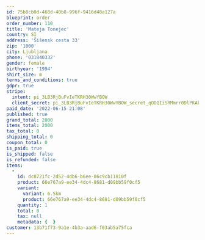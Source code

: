 ```yaml
---
id: 75b8cb0d-468d-40b8-996f-9416d48a127a
blueprint: order
order_number: 110
title: 'Mateja Tonejec'
country: SI
address: 'Šišensk cesta 33'
zip: '1000'
city: Ljubljana
phone: '031840332'
gender: female
birthyear: '1994'
shirt_size: m
terms_and_conditions: true
gdpr: true
stripe:
  intent: pi_3LB3RjBuFvIeTKRH30WwYBOW
  client_secret: pi_3LB3RjBuFvIeTKRH30WwYBOW_secret_qODQIiSRMmrr0DlPKAkTLLRfk
paid_date: '2022-06-15 21:08'
published: true
grand_total: 2000
items_total: 2000
tax_total: 0
shipping_total: 0
coupon_total: 0
is_paid: true
is_shipped: false
is_refunded: false
items:
  -
    id: dc8721fc-2d52-4db6-b6ee-06c9cb11810f
    product: 66e767a9-ee34-4dc4-8681-d09bb59f0cf5
    variant:
      variant: 6.5km
      product: 66e767a9-ee34-4dc4-8681-d09bb59f0cf5
    quantity: 1
    total: 0
    tax: null
    metadata: {  }
customer: 13b71f73-9a1e-4b3a-aad6-f03ab5a75fca
---
```

